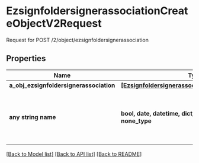 # EzsignfoldersignerassociationCreateObjectV2Request

Request for POST /2/object/ezsignfoldersignerassociation

## Properties
Name | Type | Description | Notes
------------ | ------------- | ------------- | -------------
**a_obj_ezsignfoldersignerassociation** | [**[EzsignfoldersignerassociationRequestCompound]**](EzsignfoldersignerassociationRequestCompound.md) |  | 
**any string name** | **bool, date, datetime, dict, float, int, list, str, none_type** | any string name can be used but the value must be the correct type | [optional]

[[Back to Model list]](../README.md#documentation-for-models) [[Back to API list]](../README.md#documentation-for-api-endpoints) [[Back to README]](../README.md)


